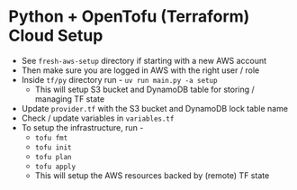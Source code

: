 # Python + OpenTofu (Terraform) Cloud Setup

- See `fresh-aws-setup` directory if starting with a new AWS account
- Then make sure you are logged in AWS with the right user / role
- Inside `tf/py` directory run - `uv run main.py -a setup`
  - This will setup S3 bucket and DynamoDB table for storing / managing TF state
- Update `provider.tf` with the S3 bucket and DynamoDB lock table name
- Check / update variables in `variables.tf`
- To setup the infrastructure, run -
  - `tofu fmt`
  - `tofu init`
  - `tofu plan`
  - `tofu apply`
  - This will setup the AWS resources backed by (remote) TF state
